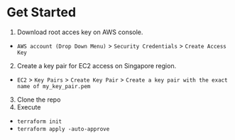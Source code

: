 # Get Started
1. Download root acces key on AWS console.
  - `AWS account (Drop Down Menu)` > `Security Credentials` > `Create Access Key`
2. Create a key pair for EC2 access on Singapore region.
  - `EC2` > `Key Pairs` > `Create Key Pair` > `Create a key pair with the exact name of my_key_pair.pem`
3. Clone the repo
4. Execute
  - `terraform init`
  - `terraform apply -auto-approve`
